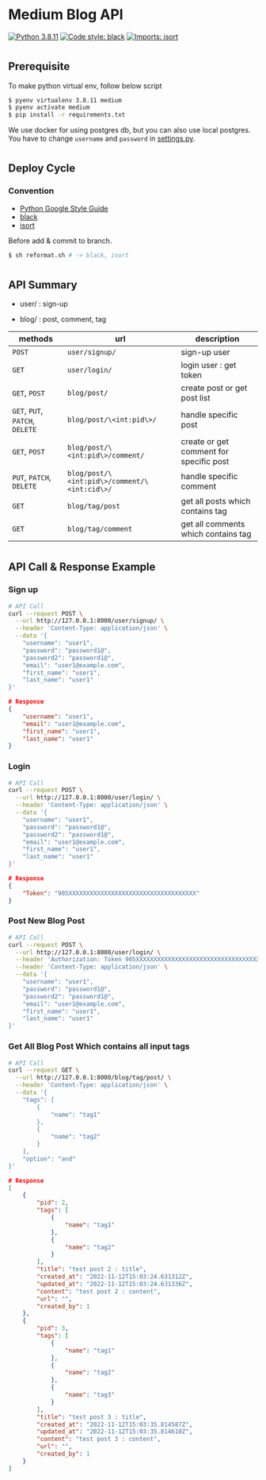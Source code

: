 # Medium Blog API
[![Python 3.8.11](https://img.shields.io/badge/python-3.8.11-blue.svg)](https://www.python.org/downloads/release/python-3811/)
[![Code style: black](https://img.shields.io/badge/code%20style-black-000000.svg)](https://github.com/psf/black)
[![Imports: isort](https://img.shields.io/badge/%20imports-isort-%231674b1?style=flat&labelColor=ef8336)](https://pycqa.github.io/isort/)
#

## Prerequisite

To make python virtual env, follow below script

```bash
$ pyenv virtualenv 3.8.11 medium
$ pyenv activate medium
$ pip install -r requirements.txt
```

We use docker for using postgres db, but you can also use local postgres.
You have to change `username` and `password` in [settings.py](https://github.com/fivessun5/seminar-2022-django-assignment2/blob/da25f010cf99cc12c5455229d2270d7806c39953/medium/medium/settings.py).



#

## Deploy Cycle

### Convention
- [Python Google Style Guide](https://google.github.io/styleguide/pyguide.html)
- [black](https://black.readthedocs.io/en/stable/)
- [isort](https://pycqa.github.io/isort/)


Before add & commit to branch. 
```bash
$ sh reformat.sh # -> black, isort
```

# 
## API Summary

- user/ : sign-up

- blog/ : post, comment, tag


| methods                         | url                                          | description                               |
|---------------------------------|----------------------------------------------|-------------------------------------------|
| `POST`                          | `user/signup/`                               | sign-up user                              |
| `GET`                           | `user/login/`                                | login user : get token                    |
| `GET`, `POST`                   | `blog/post/`                                 | create post or get post list              |
| `GET`, `PUT`, `PATCH`, `DELETE` | `blog/post/\<int:pid\>/`                     | handle specific post                      |
| `GET`, `POST`                   | `blog/post/\<int:pid\>/comment/`             | create or get comment for specific post   |
| `PUT`, `PATCH`, `DELETE`        | `blog/post/\<int:pid\>/comment/\<int:cid\>/` | handle specific comment                   |
| `GET`                           | `blog/tag/post`                              | get all posts which contains tag          |
| `GET`                           | `blog/tag/comment`                           | get all comments which contains tag       |

#

## API Call & Response Example

### Sign up

```bash
# API Call
curl --request POST \
  --url http://127.0.0.1:8000/user/signup/ \
  --header 'Content-Type: application/json' \
  --data '{
	"username": "user1",
	"password": "password1@",
	"password2": "password1@",
	"email": "user1@example.com",
	"first_name": "user1",
	"last_name": "user1"
}'

```

```json
# Response
{
	"username": "user1",
	"email": "user1@example.com",
	"first_name": "user1",
	"last_name": "user1"
}
```

### Login

```bash
# API Call
curl --request POST \
  --url http://127.0.0.1:8000/user/login/ \
  --header 'Content-Type: application/json' \
  --data '{
	"username": "user1",
	"password": "password1@",
	"password2": "password1@",
	"email": "user1@example.com",
	"first_name": "user1",
	"last_name": "user1"
}'
```

```json
# Response
{
	"Token": "905XXXXXXXXXXXXXXXXXXXXXXXXXXXXXXXXXXXX"
}
```

### Post New Blog Post

```bash
# API Call
curl --request POST \
  --url http://127.0.0.1:8000/user/login/ \
  --header 'Authorization: Token 905XXXXXXXXXXXXXXXXXXXXXXXXXXXXXXXXXXXX' \
  --header 'Content-Type: application/json' \
  --data '{
	"username": "user1",
	"password": "password1@",
	"password2": "password1@",
	"email": "user1@example.com",
	"first_name": "user1",
	"last_name": "user1"
}'
```

### Get All Blog Post Which contains all input tags

```bash
# API Call
curl --request GET \
  --url http://127.0.0.1:8000/blog/tag/post/ \
  --header 'Content-Type: application/json' \
  --data '{
	"tags": [
		{
			"name": "tag1"
		}, 
		{
			"name": "tag2"
		}
	],
	"option": "and"
}'
```

```json
# Response
[
	{
		"pid": 2,
		"tags": [
			{
				"name": "tag1"
			},
			{
				"name": "tag2"
			}
		],
		"title": "test post 2 : title",
		"created_at": "2022-11-12T15:03:24.631312Z",
		"updated_at": "2022-11-12T15:03:24.631336Z",
		"content": "test post 2 : content",
		"url": "",
		"created_by": 1
	},
	{
		"pid": 3,
		"tags": [
			{
				"name": "tag1"
			},
			{
				"name": "tag2"
			},
			{
				"name": "tag3"
			}
		],
		"title": "test post 3 : title",
		"created_at": "2022-11-12T15:03:35.814587Z",
		"updated_at": "2022-11-12T15:03:35.814610Z",
		"content": "test post 3 : content",
		"url": "",
		"created_by": 1
	}
]
```

